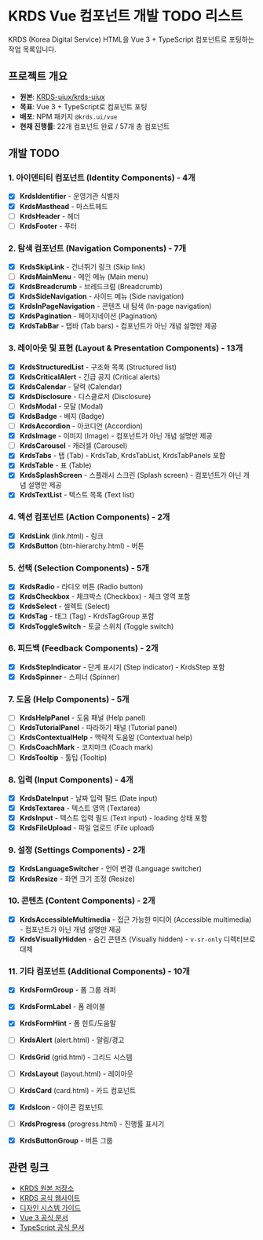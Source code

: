 # KRDS Vue 컴포넌트 개발 TODO 리스트

KRDS (Korea Digital Service) HTML을 Vue 3 + TypeScript 컴포넌트로 포팅하는 작업 목록입니다.

## 프로젝트 개요

- **원본**: [KRDS-uiux/krds-uiux](https://github.com/KRDS-uiux/krds-uiux)  
- **목표**: Vue 3 + TypeScript로 컴포넌트 포팅
- **배포**: NPM 패키지 `@krds.ui/vue`
- **현재 진행률**: 22개 컴포넌트 완료 / 57개 총 컴포넌트

## 개발 TODO


### 1. 아이덴티티 컴포넌트 (Identity Components) - 4개
- [x] **KrdsIdentifier** - 운영기관 식별자
- [x] **KrdsMasthead** - 마스트헤드
- [ ] **KrdsHeader** - 헤더
- [ ] **KrdsFooter** - 푸터

### 2. 탐색 컴포넌트 (Navigation Components) - 7개
- [x] **KrdsSkipLink** - 건너뛰기 링크 (Skip link)
- [ ] **KrdsMainMenu** - 메인 메뉴 (Main menu)
- [x] **KrdsBreadcrumb** - 브레드크럼 (Breadcrumb)
- [x] **KrdsSideNavigation** - 사이드 메뉴 (Side navigation)
- [x] **KrdsInPageNavigation** - 콘텐츠 내 탐색 (In-page navigation)
- [x] **KrdsPagination** - 페이지네이션 (Pagination)
- [x] **KrdsTabBar** - 탭바 (Tab bars) - 컴포넌트가 아닌 개념 설명만 제공

### 3. 레이아웃 및 표현 (Layout & Presentation Components) - 13개
- [x] **KrdsStructuredList** - 구조화 목록 (Structured list)
- [x] **KrdsCriticalAlert** - 긴급 공지 (Critical alerts)
- [x] **KrdsCalendar** - 달력 (Calendar)
- [x] **KrdsDisclosure** - 디스클로저 (Disclosure)
- [ ] **KrdsModal** - 모달 (Modal)
- [x] **KrdsBadge** - 배지 (Badge)
- [ ] **KrdsAccordion** - 아코디언 (Accordion)
- [x] **KrdsImage** - 이미지 (Image) - 컴포넌트가 아닌 개념 설명만 제공
- [ ] **KrdsCarousel** - 캐러셀 (Carousel)
- [x] **KrdsTabs** - 탭 (Tab) - KrdsTab, KrdsTabList, KrdsTabPanels 포함
- [x] **KrdsTable** - 표 (Table)
- [x] **KrdsSplashScreen** - 스플래시 스크린 (Splash screen) - 컴포넌트가 아닌 개념 설명만 제공
- [x] **KrdsTextList** - 텍스트 목록 (Text list)

### 4. 액션 컴포넌트 (Action Components) - 2개
- [x] **KrdsLink** (link.html) - 링크
- [x] **KrdsButton** (btn-hierarchy.html) - 버튼

### 5. 선택 (Selection Components) - 5개
- [x] **KrdsRadio** - 라디오 버튼 (Radio button)
- [x] **KrdsCheckbox** - 체크박스 (Checkbox) - 체크 영역 포함
- [x] **KrdsSelect** - 셀렉트 (Select)
- [x] **KrdsTag** - 태그 (Tag) - KrdsTagGroup 포함
- [x] **KrdsToggleSwitch** - 토글 스위치 (Toggle switch)

### 6. 피드백 (Feedback Components) - 2개
- [x] **KrdsStepIndicator** - 단계 표시기 (Step indicator) - KrdsStep 포함
- [x] **KrdsSpinner** - 스피너 (Spinner)

### 7. 도움 (Help Components) - 5개
- [ ] **KrdsHelpPanel** - 도움 패널 (Help panel)
- [ ] **KrdsTutorialPanel** - 따라하기 패널 (Tutorial panel)
- [ ] **KrdsContextualHelp** - 맥락적 도움말 (Contextual help)
- [ ] **KrdsCoachMark** - 코치마크 (Coach mark)
- [ ] **KrdsTooltip** - 툴팁 (Tooltip)

### 8. 입력 (Input Components) - 4개
- [x] **KrdsDateInput** - 날짜 입력 필드 (Date input)
- [x] **KrdsTextarea** - 텍스트 영역 (Textarea)
- [x] **KrdsInput** - 텍스트 입력 필드 (Text input) - loading 상태 포함
- [x] **KrdsFileUpload** - 파일 업로드 (File upload)

### 9. 설정 (Settings Components) - 2개
- [x] **KrdsLanguageSwitcher** - 언어 변경 (Language switcher)
- [x] **KrdsResize** - 화면 크기 조정 (Resize)

### 10. 콘텐츠 (Content Components) - 2개
- [X] **KrdsAccessibleMultimedia** - 접근 가능한 미디어 (Accessible multimedia) - 컴포넌트가 아닌 개념 설명만 제공
- [X] **KrdsVisuallyHidden** - 숨긴 콘텐츠 (Visually hidden) - `v-sr-only` 디렉티브로 대체

### 11. 기타 컴포넌트 (Additional Components) - 10개
- [x] **KrdsFormGroup** - 폼 그룹 래퍼
- [x] **KrdsFormLabel** - 폼 레이블
- [x] **KrdsFormHint** - 폼 힌트/도움말
- [ ] **KrdsAlert** (alert.html) - 알림/경고
- [ ] **KrdsGrid** (grid.html) - 그리드 시스템
- [ ] **KrdsLayout** (layout.html) - 레이아웃
- [ ] **KrdsCard** (card.html) - 카드 컴포넌트
- [x] **KrdsIcon** - 아이콘 컴포넌트
- [ ] **KrdsProgress** (progress.html) - 진행률 표시기
- [x] **KrdsButtonGroup** - 버튼 그룹


## 관련 링크

- [KRDS 원본 저장소](https://github.com/KRDS-uiux/krds-uiux)
- [KRDS 공식 웹사이트](https://www.krds.go.kr/)
- [디자인 시스템 가이드](https://www.krds.go.kr/html/site/index.html)
- [Vue 3 공식 문서](https://vuejs.org/)
- [TypeScript 공식 문서](https://www.typescriptlang.org/)
